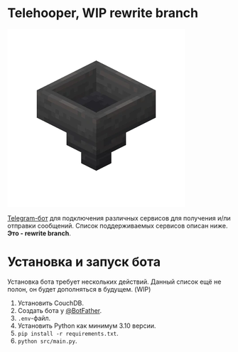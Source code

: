 # Telehooper, **WIP rewrite branch**

![Telehooper Logo](https://github.com/Zensonaton/Telehooper/blob/main/resources/logo.png)

[Telegram-бот](t.me/telehooper_bot) для подключения различных сервисов для получения и/ли отправки сообщений. Список поддерживаемых сервисов описан ниже. **Это - rewrite branch**.

# Установка и запуск бота

Установка бота требует нескольких действий. Данный список ещё не полон, он будет дополняться в будущем. (WIP)

1. Установить CouchDB.
2. Создать бота у [@BotFather](https://t.me/botfather).
3. `.env`-файл.
4. Установить Python как минимум 3.10 версии.
5. `pip install -r requirements.txt`.
6. `python src/main.py`.
